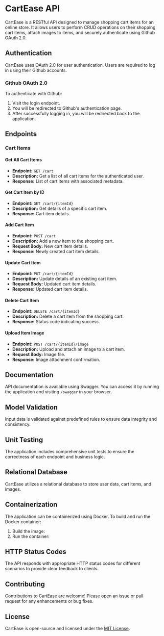 # CartEase API

CartEase is a RESTful API designed to manage shopping cart items for an online store. It allows users to perform CRUD operations on their shopping cart items, attach images to items, and securely authenticate using Github OAuth 2.0.

## Authentication

CartEase uses OAuth 2.0 for user authentication. Users are required to log in using their Github accounts.

### Github OAuth 2.0

To authenticate with Github:
1. Visit the login endpoint.
2. You will be redirected to Github's authentication page.
3. After successfully logging in, you will be redirected back to the application.

## Endpoints

### Cart Items

#### Get All Cart Items

- **Endpoint:** `GET /cart`
- **Description:** Get a list of all cart items for the authenticated user.
- **Response:** List of cart items with associated metadata.

#### Get Cart Item by ID

- **Endpoint:** `GET /cart/{itemId}`
- **Description:** Get details of a specific cart item.
- **Response:** Cart item details.

#### Add Cart Item

- **Endpoint:** `POST /cart`
- **Description:** Add a new item to the shopping cart.
- **Request Body:** New cart item details.
- **Response:** Newly created cart item details.

#### Update Cart Item

- **Endpoint:** `PUT /cart/{itemId}`
- **Description:** Update details of an existing cart item.
- **Request Body:** Updated cart item details.
- **Response:** Updated cart item details.

#### Delete Cart Item

- **Endpoint:** `DELETE /cart/{itemId}`
- **Description:** Delete a cart item from the shopping cart.
- **Response:** Status code indicating success.

#### Upload Item Image

- **Endpoint:** `POST /cart/{itemId}/image`
- **Description:** Upload and attach an image to a cart item.
- **Request Body:** Image file.
- **Response:** Image attachment confirmation.

## Documentation

API documentation is available using Swagger. You can access it by running the application and visiting `/swagger` in your browser.

## Model Validation

Input data is validated against predefined rules to ensure data integrity and consistency.

## Unit Testing

The application includes comprehensive unit tests to ensure the correctness of each endpoint and business logic.

## Relational Database

CartEase utilizes a relational database to store user data, cart items, and images.

## Containerization

The application can be containerized using Docker. To build and run the Docker container:
1. Build the image: 
2. Run the container: 

## HTTP Status Codes

The API responds with appropriate HTTP status codes for different scenarios to provide clear feedback to clients.

## Contributing

Contributions to CartEase are welcome! Please open an issue or pull request for any enhancements or bug fixes.

## License

CartEase is open-source and licensed under the [MIT License](LICENSE).
